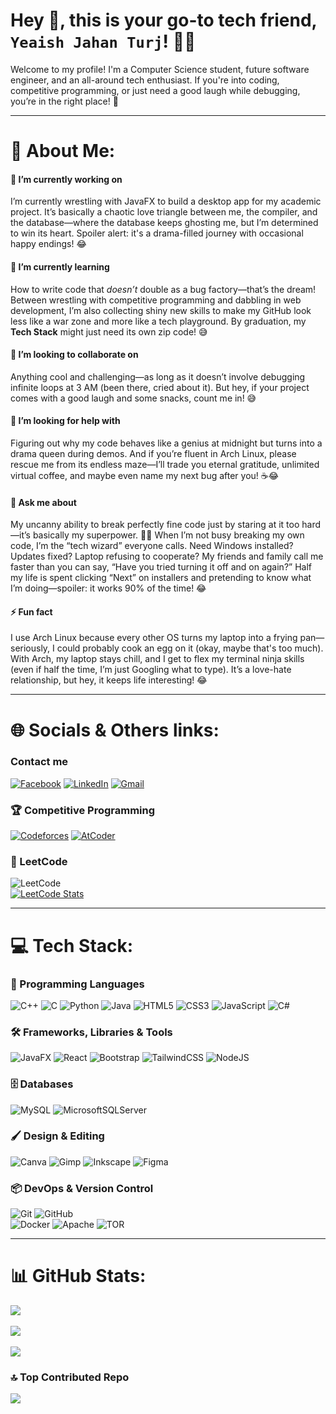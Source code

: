 # Hey 👋, this is your go-to tech friend, ```Yeaish Jahan Turj```! 👨‍💻

Welcome to my profile! I'm a Computer Science student, future software engineer, and an all-around tech enthusiast. If you're into coding, competitive programming, or just need a good laugh while debugging, you’re in the right place! 🚀

---


# 💫 About Me:  
#### 🔭 I’m currently working on  
I’m currently wrestling with JavaFX to build a desktop app for my academic project. It’s basically a chaotic love triangle between me, the compiler, and the database—where the database keeps ghosting me, but I’m determined to win its heart. Spoiler alert: it's a drama-filled journey with occasional happy endings! 😂  

#### 🌱 I’m currently learning  
How to write code that *doesn’t* double as a bug factory—that’s the dream! Between wrestling with competitive programming and dabbling in web development, I’m also collecting shiny new skills to make my GitHub look less like a war zone and more like a tech playground. By graduation, my **Tech Stack** might just need its own zip code! 😅

#### 👯 I’m looking to collaborate on  
Anything cool and challenging—as long as it doesn’t involve debugging infinite loops at 3 AM (been there, cried about it). But hey, if your project comes with a good laugh and some snacks, count me in! 😅  

#### 🤝 I’m looking for help with  
Figuring out why my code behaves like a genius at midnight but turns into a drama queen during demos. And if you’re fluent in Arch Linux, please rescue me from its endless maze—I’ll trade you eternal gratitude, unlimited virtual coffee, and maybe even name my next bug after you! ☕😂

#### 💬 Ask me about  
My uncanny ability to break perfectly fine code just by staring at it too hard—it’s basically my superpower. 🦸‍♂️ When I’m not busy breaking my own code, I’m the “tech wizard” everyone calls. Need Windows installed? Updates fixed? Laptop refusing to cooperate? My friends and family call me faster than you can say, “Have you tried turning it off and on again?” Half my life is spent clicking “Next” on installers and pretending to know what I’m doing—spoiler: it works 90% of the time! 😂

#### ⚡ Fun fact  
I use Arch Linux because every other OS turns my laptop into a frying pan—seriously, I could probably cook an egg on it (okay, maybe that's too much). With Arch, my laptop stays chill, and I get to flex my terminal ninja skills (even if half the time, I’m just Googling what to type). It’s a love-hate relationship, but hey, it keeps life interesting! 😂



---

# 🌐 Socials & Others links:  

### Contact me
[![Facebook](https://img.shields.io/badge/Facebook-%231877F2.svg?logo=Facebook&logoColor=white)](https://facebook.com/yj.Turj)  [![LinkedIn](https://img.shields.io/badge/LinkedIn-%230077B5.svg?logo=linkedin&logoColor=white)](https://linkedin.com/in/yeaish-jahan-turj-73186b2a6)  [![Gmail](https://img.shields.io/badge/Gmail-D14836?logo=gmail&logoColor=white)](mailto:yjturj12104@gmail.com)

### 🏆 Competitive Programming  
[![Codeforces](https://img.shields.io/badge/Codeforces-%23F24E1E.svg?style=for-the-badge&logo=Codeforces&logoColor=white)](https://codeforces.com/profile/Yeaish_Turj)  [![AtCoder](https://img.shields.io/badge/AtCoder-%23F24E1E.svg?style=for-the-badge&logo=atcoder&logoColor=white)](https://atcoder.jp/users/Yeaish_Turj)

### 🏅 LeetCode  
![LeetCode](https://img.shields.io/badge/LeetCode-%23FFA116.svg?style=for-the-badge&logo=leetcode&logoColor=white)  
[![LeetCode Stats](https://leetcode.card.workers.dev/Yeaish_Turj?theme=dark&font=baloo&extension=null)](https://leetcode.com/u/Yeaish_Turj/)

---

# 💻 Tech Stack:  

### 🚀 Programming Languages  
![C++](https://img.shields.io/badge/c++-%2300599C.svg?style=for-the-badge&logo=c%2B%2B&logoColor=white)  ![C](https://img.shields.io/badge/c-%2300599C.svg?style=for-the-badge&logo=c&logoColor=white) ![Python](https://img.shields.io/badge/python-3670A0?style=for-the-badge&logo=python&logoColor=ffdd54) ![Java](https://img.shields.io/badge/java-%23ED8B00.svg?style=for-the-badge&logo=openjdk&logoColor=white)    ![HTML5](https://img.shields.io/badge/html5-%23E34F26.svg?style=for-the-badge&logo=html5&logoColor=white)  ![CSS3](https://img.shields.io/badge/css3-%231572B6.svg?style=for-the-badge&logo=css3&logoColor=white)    ![JavaScript](https://img.shields.io/badge/javascript-%23323330.svg?style=for-the-badge&logo=javascript&logoColor=%23F7DF1E)   ![C#](https://img.shields.io/badge/c%23-%23239120.svg?style=for-the-badge&logo=csharp&logoColor=white) 

### 🛠️ Frameworks, Libraries & Tools  
![JavaFX](https://img.shields.io/badge/javafx-%23FF0000.svg?style=for-the-badge&logo=javafx&logoColor=white)  ![React](https://img.shields.io/badge/react-%2320232a.svg?style=for-the-badge&logo=react&logoColor=%2361DAFB)  ![Bootstrap](https://img.shields.io/badge/bootstrap-%238511FA.svg?style=for-the-badge&logo=bootstrap&logoColor=white)  ![TailwindCSS](https://img.shields.io/badge/tailwindcss-%2338B2AC.svg?style=for-the-badge&logo=tailwind-css&logoColor=white)  ![NodeJS](https://img.shields.io/badge/node.js-6DA55F?style=for-the-badge&logo=node.js&logoColor=white)  

### 🗄️ Databases  
![MySQL](https://img.shields.io/badge/mysql-4479A1.svg?style=for-the-badge&logo=mysql&logoColor=white)  ![MicrosoftSQLServer](https://img.shields.io/badge/Microsoft%20SQL%20Server-CC2927?style=for-the-badge&logo=microsoft%20sql%20server&logoColor=white)  

### 🖌️ Design & Editing  
![Canva](https://img.shields.io/badge/Canva-%2300C4CC.svg?style=for-the-badge&logo=Canva&logoColor=white)  ![Gimp](https://img.shields.io/badge/Gimp-657D8B?style=for-the-badge&logo=gimp&logoColor=FFFFFF)  ![Inkscape](https://img.shields.io/badge/Inkscape-e0e0e0?style=for-the-badge&logo=inkscape&logoColor=080A13)  ![Figma](https://img.shields.io/badge/figma-%23F24E1E.svg?style=for-the-badge&logo=figma&logoColor=white)  

### 📦 DevOps & Version Control  
![Git](https://img.shields.io/badge/git-%23F05033.svg?style=for-the-badge&logo=git&logoColor=white)  ![GitHub](https://img.shields.io/badge/github-%23121011.svg?style=for-the-badge&logo=github&logoColor=white)  
![Docker](https://img.shields.io/badge/docker-%230db7ed.svg?style=for-the-badge&logo=docker&logoColor=white)  ![Apache](https://img.shields.io/badge/apache-%23D42029.svg?style=for-the-badge&logo=apache&logoColor=white)  ![TOR](https://img.shields.io/badge/tor-%237E4798.svg?style=for-the-badge&logo=tor-project&logoColor=white)  

---

# 📊 GitHub Stats:  
![](https://github-readme-stats.vercel.app/api?username=YeaishTurj&theme=transparent&hide_border=false&include_all_commits=false&count_private=false)<br/>  
![](https://github-readme-streak-stats.herokuapp.com/?user=YeaishTurj&theme=transparent&hide_border=false)<br/>  
![](https://github-readme-stats.vercel.app/api/top-langs/?username=YeaishTurj&theme=transparent&hide_border=false&include_all_commits=false&count_private=false&layout=compact)  

### 🔝 Top Contributed Repo  
![](https://github-contributor-stats.vercel.app/api?username=YeaishTurj&limit=5&theme=transparent&combine_all_yearly_contributions=true)  




